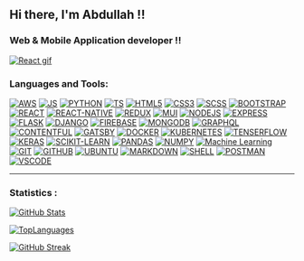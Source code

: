 <!-- ###I'm Abdullah -->

##  Hi there, I'm Abdullah !!

### Web & Mobile Application developer !!

[![React gif](/resource/image.gif)](#)


<!--
- 🌱 I’m currently learning AWS
- 🥅 2021 Goals: Contribute more to Open Source projects
- -->


### Languages and Tools:


[![AWS](https://img.shields.io/badge/AWS%20-%23FF9900.svg?&style=for-the-badge&logo=amazon-aws&logoColor=white)](#)
[![JS](https://img.shields.io/badge/javascript%20-%23323330.svg?&style=for-the-badge&logo=javascript&logoColor=%23F7DF1E)](#)
[![PYTHON](https://img.shields.io/badge/python%20-%2314354C.svg?&style=for-the-badge&logo=python&logoColor=white)](#)
[![TS](https://img.shields.io/badge/typescript%20-%23007ACC.svg?&style=for-the-badge&logo=typescript&logoColor=white)](#)
[![HTML5](https://img.shields.io/badge/html5%20-%23E34F26.svg?&style=for-the-badge&logo=html5&logoColor=white)](#)
[![CSS3](https://img.shields.io/badge/css3%20-%231572B6.svg?&style=for-the-badge&logo=css3&logoColor=white)](#)
[![SCSS](https://img.shields.io/badge/Scss-CC6699?&style=for-the-badge&logo=sass&logoColor=white)](#)
[![BOOTSTRAP](https://img.shields.io/badge/bootstrap%20-%23563D7C.svg?&style=for-the-badge&logo=bootstrap&logoColor=white)](#)
[![REACT](https://img.shields.io/badge/React-0081cb?&style=for-the-badge&logo=react&logoColor=white)](#)
[![REACT-NATIVE](https://img.shields.io/badge/React%20Native-0081A5?&style=for-the-badge&logo=react&logoColor=white)](#)
[![REDUX](https://img.shields.io/badge/Redux-764ABC?&style=for-the-badge&logo=redux&logoColor=white)](#)
[![MUI](https://img.shields.io/badge/material%20ui%20-%230081CB.svg?&style=for-the-badge&logo=material-ui&logoColor=white)](#)
[![NODEJS](https://img.shields.io/badge/Nodejs-339933?&style=for-the-badge&logo=Node-dot-js&logoColor=white)](#)
[![EXPRESS](https://img.shields.io/badge/Express-000000?&style=for-the-badge&logo=express&logoColor=white)](#)
[![FLASK](https://img.shields.io/badge/Flask-000000?&style=for-the-badge&logo=flask&logoColor=white)](#)
[![DJANGO](https://img.shields.io/badge/django-092E20?&style=for-the-badge&logo=django&logoColor=white)](#)
[![FIREBASE](https://img.shields.io/badge/firebase%20-%23039BE5.svg?&style=for-the-badge&logo=firebase)](#)
[![MONGODB](https://img.shields.io/badge/MongoDB-%234ea94b.svg?&style=for-the-badge&logo=mongodb&logoColor=white)](#)
[![GRAPHQL](https://img.shields.io/badge/GraphQL-E10098?&style=for-the-badge&logo=graphql&logoColor=white)](#)
[![CONTENTFUL](https://img.shields.io/badge/contentful-2478CC?&style=for-the-badge&logo=contentful&logoColor=white)](#)
[![GATSBY](https://img.shields.io/badge/Gatsby-663399?&style=for-the-badge&logo=gatsby&logoColor=white)](#)
[![DOCKER](https://img.shields.io/badge/Docker-2496ED?&style=for-the-badge&logo=docker&logoColor=white)](#)
[![KUBERNETES](https://img.shields.io/badge/kubernetes-326CE5?&style=for-the-badge&logo=kubernetes&logoColor=white)](#)
[![TENSERFLOW](https://img.shields.io/badge/Tensorflow-FF6F00?&style=for-the-badge&logo=tensorflow&logoColor=white)](#)
[![KERAS](https://img.shields.io/badge/Keras%20-%23D00000.svg?&style=for-the-badge&logo=Keras&logoColor=white)](#)
[![SCIKIT-LEARN](https://img.shields.io/badge/Scikit%20Learn-F7931E?&style=for-the-badge&logo=scikit-learn&logoColor=white)](#)
[![PANDAS](https://img.shields.io/badge/pandas%20-%23150458.svg?&style=for-the-badge&logo=pandas&logoColor=white)](#)
[![NUMPY](https://img.shields.io/badge/numpy%20-%23013243.svg?&style=for-the-badge&logo=numpy&logoColor=white)](#)
[![Machine Learning](https://img.shields.io/badge/Machine%20Learning-076d7a?&style=for-the-badge&logo=graphql&logoColor=white)](#)
[![GIT](https://img.shields.io/badge/git%20-%23F05033.svg?&style=for-the-badge&logo=git&logoColor=white)](#)
[![GITHUB](https://img.shields.io/badge/github-181717?&style=for-the-badge&logo=github&logoColor=white)](#)
[![UBUNTU](https://img.shields.io/badge/Ubuntu-E95420?style=for-the-badge&logo=ubuntu&logoColor=white)](#)
[![MARKDOWN](https://img.shields.io/badge/markdown-%23000000.svg?&style=for-the-badge&logo=markdown&logoColor=white)](#)
[![SHELL](https://img.shields.io/badge/shell_script%20-%23121011.svg?&style=for-the-badge&logo=gnu-bash&logoColor=white)](#)
[![POSTMAN](https://img.shields.io/badge/Postman-FF6C37?&style=for-the-badge&logo=postman&logoColor=white)](#)
[![VSCODE](https://img.shields.io/badge/VScode-007ACC?&style=for-the-badge&logo=visual%20studio%20code&logoColor=white)](#)


<!-- [![Artificial Intelligence](https://img.shields.io/badge/Artificial%20Intelligence-181717?&style=for-the-badge&logoColor=white)](#) -->
<!-- [![JUPYTER](https://img.shields.io/badge/Jupyter%20-%23F37626.svg?&style=for-the-badge&logo=Jupyter&logoColor=white)](#) -->
<!-- [![POSTGRESSQL](https://img.shields.io/badge/postgres-%23316192.svg?&style=for-the-badge&logo=postgresql&logoColor=white)](#) -->
<!-- [![MYSQL](https://img.shields.io/badge/mysql-%2300f.svg?&style=for-the-badge&logo=mysql&logoColor=white)](#) -->

---

### Statistics :


[![GitHub Stats](https://github-readme-stats.vercel.app/api?username=abdullah-jamshed&show_icons=true&hide_border=true)](#)

[![TopLanguages](https://github-readme-stats.vercel.app/api/top-langs/?username=abdullah-jamshed&theme=white&layout=compact&show_icons=true&hide_border=true&langs_count=10&hide=css,html)](#)

[![GitHub Streak](https://github-readme-streak-stats.herokuapp.com/?user=abdullah-jamshed&theme=default)](#)
















































<!--<p id="badge" float="left">
 <a href="#badge"> 
<img alt="Python" src="https://img.shields.io/badge/python%20-%2314354C.svg?&style=for-the-badge&logo=python&logoColor=white"/>
<img alt="JavaScript" src="https://img.shields.io/badge/javascript%20-%23323330.svg?&style=for-the-badge&logo=javascript&logoColor=%23F7DF1E"/>
<img alt="TypeScript" src="https://img.shields.io/badge/typescript%20-%23007ACC.svg?&style=for-the-badge&logo=typescript&logoColor=white"/>
<img alt="Material UI" src="https://img.shields.io/badge/material%20ui%20-%230081CB.svg?&style=for-the-badge&logo=material-ui&logoColor=white"/>
<img alt="Git" src="https://img.shields.io/badge/git%20-%23F05033.svg?&style=for-the-badge&logo=git&logoColor=white"/>
<img alt="Firebase" src="https://img.shields.io/badge/firebase%20-%23039BE5.svg?&style=for-the-badge&logo=firebase"/>
<img alt="Keras" src="https://img.shields.io/badge/Keras%20-%23D00000.svg?&style=for-the-badge&logo=Keras&logoColor=white"/>
<img alt="Pandas" src="https://img.shields.io/badge/pandas%20-%23150458.svg?&style=for-the-badge&logo=pandas&logoColor=white" />
<img alt="NumPy" src="https://img.shields.io/badge/numpy%20-%23013243.svg?&style=for-the-badge&logo=numpy&logoColor=white" />
<img alt="HTML5" src="https://img.shields.io/badge/html5%20-%23E34F26.svg?&style=for-the-badge&logo=html5&logoColor=white"/>
<img alt="CSS3" src="https://img.shields.io/badge/css3%20-%231572B6.svg?&style=for-the-badge&logo=css3&logoColor=white"/>
<img alt="Bootstrap" src="https://img.shields.io/badge/bootstrap%20-%23563D7C.svg?&style=for-the-badge&logo=bootstrap&logoColor=white"/>
<img alt="Postgres" src ="https://img.shields.io/badge/postgres-%23316192.svg?&style=for-the-badge&logo=postgresql&logoColor=white"/>
 <img alt="MySQL" src="https://img.shields.io/badge/mysql-%2300f.svg?&style=for-the-badge&logo=mysql&logoColor=white"/> 
<img alt="MongoDB" src ="https://img.shields.io/badge/MongoDB-%234ea94b.svg?&style=for-the-badge&logo=mongodb&logoColor=white"/>
<img alt="SQLite" src ="https://img.shields.io/badge/sqlite-%2307405e.svg?&style=for-the-badge&logo=sqlite&logoColor=white"/> 
<img alt="Ubuntu" src="https://img.shields.io/badge/Ubuntu-E95420?style=for-the-badge&logo=ubuntu&logoColor=white" />
<img alt="Markdown" src="https://img.shields.io/badge/markdown-%23000000.svg?&style=for-the-badge&logo=markdown&logoColor=white"/> 
<img alt="Shell Script" src="https://img.shields.io/badge/shell_script%20-%23121011.svg?&style=for-the-badge&logo=gnu-bash&logoColor=white"/>
<img alt="React" src="https://img.shields.io/badge/React-0081cb?&style=for-the-badge&logo=react&logoColor=white"/>
<img alt="React-Native" src="https://img.shields.io/badge/React%20Native-0081A5?&style=for-the-badge&logo=react&logoColor=white"/>
<img alt="Flask" src="https://img.shields.io/badge/Flask-000000?&style=for-the-badge&logo=flask&logoColor=white"/>
<img alt="Django" src="https://img.shields.io/badge/django-092E20?&style=for-the-badge&logo=django&logoColor=white"/> 
<img alt="Contentful" src="https://img.shields.io/badge/contentful-2478CC?&style=for-the-badge&logo=contentful&logoColor=white"/>
<img alt="Gatsby" src="https://img.shields.io/badge/Gatsby-663399?&style=for-the-badge&logo=gatsby&logoColor=white"/> 
<img alt="Docker" src="https://img.shields.io/badge/Docker-2496ED?&style=for-the-badge&logo=docker&logoColor=white"/>
<img alt="KUBERNETES" src="https://img.shields.io/badge/kubernetes-326CE5?&style=for-the-badge&logo=kubernetes&logoColor=white"/>
<img alt="Redux" src="https://img.shields.io/badge/Redux-764ABC?&style=for-the-badge&logo=redux&logoColor=white"/>
<img alt="Sass" src="https://img.shields.io/badge/Sass-CC6699?&style=for-the-badge&logo=sass&logoColor=white"/>
<img alt="Tensorflow" src="https://img.shields.io/badge/Tensorflow-FF6F00?&style=for-the-badge&logo=tensorflow&logoColor=white"/>
<img alt="Scikit Learn" src="https://img.shields.io/badge/Scikit%20Learn-F7931E?&style=for-the-badge&logo=scikit-learn&logoColor=white"/>
<img alt="Nodejs" src="https://img.shields.io/badge/Nodejs-339933?&style=for-the-badge&logo=Node.js&logoColor=white"/>
<img alt="Express" src="https://img.shields.io/badge/Express-000000?&style=for-the-badge&logo=express&logoColor=white"/>
<img alt="GraphQL" src="https://img.shields.io/badge/GraphQL-E10098?&style=for-the-badge&logo=graphql&logoColor=white"/>
<img alt="Postman" src="https://img.shields.io/badge/Postman-FF6C37?&style=for-the-badge&logo=postman&logoColor=white"/>
<img alt="VS code" src="https://img.shields.io/badge/VScode-007ACC?&style=for-the-badge&logo=visual%20studio%20code&logoColor=white"/>
<img alt="Jupyter" src="https://img.shields.io/badge/Jupyter%20-%23F37626.svg?&style=for-the-badge&logo=Jupyter&logoColor=white" />
<img alt="GitHUb" src="https://img.shields.io/badge/github-181717?&style=for-the-badge&logo=github&logoColor=white"/>
<img alt="Artificial Intelligence" src="https://img.shields.io/badge/Artificial%20Intelligence-181717?&style=for-the-badge&logoColor=white"/>
 </a> 
</p> -->



 <!-- [![GitHub Stats](https://github-readme-stats.vercel.app/api?username=abdullah-jamshed&show_icons=true&hide_border=true)](https://github.com/anuraghazra/github-readme-stats) -->

<!--[![TopLanguages](https://github-readme-stats.vercel.app/api/top-langs/?username=abdullah-jamshed&theme=white&layout=compact&show_icons=true&hide_border=true&langs_count=10&hide=css,html)](https://github.com/anuraghazra/github-readme-stats) -->

<!-- [![GitHub Streak](https://github-readme-streak-stats.herokuapp.com/?user=abdullah-jamshed&theme=default)](https://git.io/streak-stats) -->
   


<!--  <a href="#">
   <img align="left" alt="Abdullah Jamshed's GitHub Stats"
   src="https://github-readme-stats.vercel.app/api?username=abdullah-jamshed&show_icons=true&hide_border=true" />
   --------
   --------   src="https://github-readme-stats.vercel.app/api?username=abdullah-jamshed&show_icons=true&hide_border=true&bg_color=00000000" /> 
</a>    -->  

                                                                                                                              
                                                                                                                              
                                                                                                                              
  


